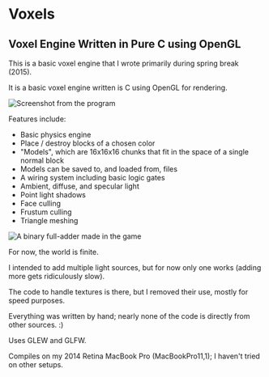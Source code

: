 Voxels
==============

Voxel Engine Written in Pure C using OpenGL
--------------

This is a basic voxel engine that I wrote primarily during spring break (2015).

It is a basic voxel engine written is C using OpenGL for rendering.

![Screenshot from the program](http://i.imgur.com/GjtyJOd.png)

Features include:
  * Basic physics engine
  * Place / destroy blocks of a chosen color
  * "Models", which are 16x16x16 chunks that fit in the space of a single normal block
  * Models can be saved to, and loaded from, files
  * A wiring system including basic logic gates
  * Ambient, diffuse, and specular light
  * Point light shadows
  * Face culling
  * Frustum culling
  * Triangle meshing

![A binary full-adder made in the game](http://i.imgur.com/wGfYwqx.gif)

For now, the world is finite.

I intended to add multiple light sources, but for now only one works (adding more gets ridiculously slow).

The code to handle textures is there, but I removed their use, mostly for speed purposes.

Everything was written by hand; nearly none of the code is directly from other sources. :)

Uses GLEW and GLFW.

Compiles on my 2014 Retina MacBook Pro (MacBookPro11,1); I haven't tried on other setups.
